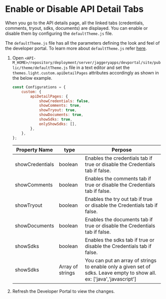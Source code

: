 # Enable or Disable API Detail Tabs

When you go to the API details page, all the linked tabs (credentials, comments, tryout, sdks, documents) are displayed. You can enable or disable them by configuring the `defaultTheme.js` file.

The `defaultTheme.js` file has all the parameters defining the look and feel of the developer portal. To learn more about `defaultTheme.js` refer [here]({{base_path}}/develop/customizations/customizing-the-developer-portal/overriding-developer-portal-theme/#devportal).

1. Open `<API-M_HOME>/repository/deployment/server/jaggeryapps/devportal/site/public/theme/defaultTheme.js` file in a text editor and set the `themes.light.custom.apiDetailPages` attributes accordingly as shown in the below example.

    ```js
    const Configurations = {
        custom: {
            apiDetailPages: {
                showCredentials: false,
                showComments: true,
                showTryout: true,
                showDocuments: true,
                showSdks: true,
                onlyShowSdks: [],
            },
        },
    };
    ```

    | Property Name | type | Perpose |
    | ---- | ---- | ---- |
    | showCredentials | boolean | Enables the credentials tab if true or disable the Credentials tab if false. |
    | showComments | boolean | Enables the comments tab if true or disable the Credentials tab if false. |
    | showTryout | boolean | Enables the try out tab if true or disable the Credentials tab if false. |
    | showDocuments | boolean | Enables the documents tab if true or disable the Credentials tab if false. |
    | showSdks | boolean | Enables the sdks tab if true or disable the Credentials tab if false. |
    | showSdks | Array of strings | You can put an array of strings to enable only a given set of sdks. Leave empty to show all. ex: ['java','javascript'] |

2. Refresh the Developer Portal to view the changes.